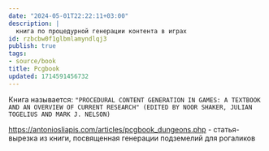 ```yaml
---
date: "2024-05-01T22:22:11+03:00"
description: |
  книга по процедурной генерации контента в играх
id: rzbcbw0f1glbmlamyndlqj3
publish: true
tags:
- source/book
title: Pcgbook
updated: 1714591456732
---
```

Книга называется: 
`"PROCEDURAL CONTENT GENERATION IN GAMES: A TEXTBOOK AND AN OVERVIEW OF CURRENT RESEARCH" (EDITED BY NOOR SHAKER, JULIAN TOGELIUS AND MARK J. NELSON)`

<https://antoniosliapis.com/articles/pcgbook_dungeons.php> - статья-вырезка из книги, посвященная генерации подземелий для рогаликов